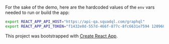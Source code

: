For the sake of the demo, here are the hardcoded values of the `env` vars needed to run or build the app:

```bash
export REACT_APP_API_HOST="https://api-qa.squadql.com/graphql"
export REACT_APP_API_TOKEN="f1432e0d-557d-466f-877c-8fc6631e7594 1209600.DYMwsQ.H7GDNVW3KLgA7XCrP6y18v1Fl20"
```

This project was bootstrapped with [Create React App](https://github.com/facebookincubator/create-react-app).
